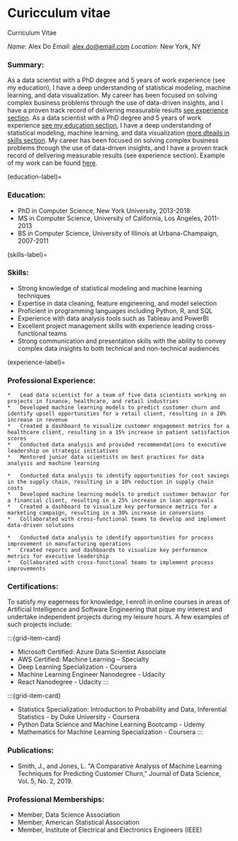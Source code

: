 # Curicculum vitae
Curriculum Vitae

*Name*: Alex Do 
*Email*: alex.do@email.com 
*Location*: New York, NY

### **Summary:**
As a data scientist with a PhD degree and 5 years of work experience (see my education), I have a deep understanding of statistical modeling, machine learning, and data visualization. My career has been focused on solving complex business problems through the use of data-driven insights, and I have a proven track record of delivering measurable results [see experience section](experience-label). As a data scientist with a PhD degree and 5 years of work experience [see my education section](education-label), I have a deep understanding of statistical modeling, machine learning, and data visualization [more dteails in skills section](skills-label). My career has been focused on solving complex business problems through the use of data-driven insights, and I have a proven track record of delivering measurable results (see experience section). Example of my work can be found [here](analysis_example.ipynb).

(education-label)=
### **Education:**
*	PhD in Computer Science, New York University, 2013-2018
*	MS in Computer Science, University of California, Los Angeles, 2011-2013
*	BS in Computer Science, University of Illinois at Urbana-Champaign, 2007-2011

(skills-label)=
### **Skills:**
*	Strong knowledge of statistical modeling and machine learning techniques
*	Expertise in data cleaning, feature engineering, and model selection
*	Proficient in programming languages including Python, R, and SQL
*	Experience with data analysis tools such as Tableau and PowerBI
*	Excellent project management skills with experience leading cross-functional teams
*	Strong communication and presentation skills with the ability to convey complex data insights to both technical and non-technical audiences

(experience-label)=
### **Professional Experience:**
```{dropdown} **Data Scientist, ABC Corporation, New York, NY, 2018-present**
*	Lead data scientist for a team of five data scientists working on projects in finance, healthcare, and retail industries
*	Developed machine learning models to predict customer churn and identify upsell opportunities for a retail client, resulting in a 20% increase in revenue
*	Created a dashboard to visualize customer engagement metrics for a healthcare client, resulting in a 15% increase in patient satisfaction scores
*	Conducted data analysis and provided recommendations to executive leadership on strategic initiatives
*	Mentored junior data scientists on best practices for data analysis and machine learning
```
```{dropdown} **Data Scientist, XYZ Corporation, Los Angeles, CA, 2016-2018**
*	Conducted data analysis to identify opportunities for cost savings in the supply chain, resulting in a 10% reduction in supply chain costs
*	Developed machine learning models to predict customer behavior for a financial client, resulting in a 25% increase in loan approvals
*	Created a dashboard to visualize key performance metrics for a marketing campaign, resulting in a 30% increase in conversions
*	Collaborated with cross-functional teams to develop and implement data-driven solutions
```
```{dropdown} **Data Analyst, DEF Corporation, Urbana-Champaign, IL, 2011-2016**
*	Conducted data analysis to identify opportunities for process improvement in manufacturing operations
*	Created reports and dashboards to visualize key performance metrics for executive leadership
*	Collaborated with cross-functional teams to implement process improvements
```
### **Certifications:**
To satisfy my eagerness for knowledge, I enroll in online courses in areas of Artificial Intelligence and Software Engineering that pique my interest and undertake independent projects during my leisure hours. A few examples of such projects include:

:::{grid-item-card} 
*	Microsoft Certified: Azure Data Scientist Associate
*	AWS Certified: Machine Learning – Specialty
*	Deep Learning Specialization - Coursera
*	Machine Learning Engineer Nanodegree - Udacity
*	React Nanodegree - Udacity
:::

:::{grid-item-card} 
*	Statistics Specialization: Introduction to Probability and Data, Inferential Statistics - by Duke University - Coursera
*	Python Data Science and Machine Learning Bootcamp - Udemy
*	Mathematics for Machine Learning Specialization - Coursera
:::

### **Publications:**
*	Smith, J., and Jones, L. "A Comparative Analysis of Machine Learning Techniques for Predicting Customer Churn," Journal of Data Science, Vol. 5, No. 2, 2019.

### **Professional Memberships:**
*	Member, Data Science Association
*	Member, American Statistical Association
*	Member, Institute of Electrical and Electronics Engineers (IEEE)
